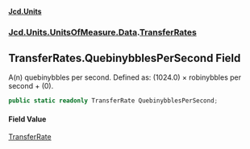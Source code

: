 #### [Jcd.Units](index.md 'index')
### [Jcd.Units.UnitsOfMeasure.Data](Jcd.Units.UnitsOfMeasure.Data.md 'Jcd.Units.UnitsOfMeasure.Data').[TransferRates](TransferRates.md 'Jcd.Units.UnitsOfMeasure.Data.TransferRates')

## TransferRates.QuebinybblesPerSecond Field

A(n) quebinybbles per second. Defined as: (1024.0) × robinybbles per second + (0).

```csharp
public static readonly TransferRate QuebinybblesPerSecond;
```

#### Field Value
[TransferRate](TransferRate.md 'Jcd.Units.UnitTypes.TransferRate')